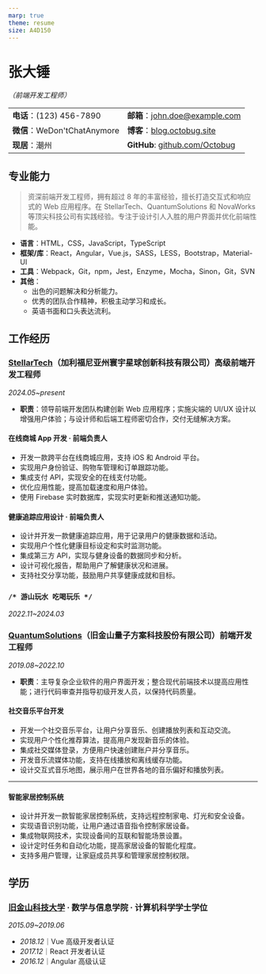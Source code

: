 ```yaml
---
marp: true
theme: resume 
size: A4D150
---
```


# 张大锤

*（前端开发工程师）*

|                              |                                          |
| ---------------------------- | ---------------------------------------- |
| **电话**：(123) 456-7890     | **邮箱**：<john.doe@example.com>         |
| **微信**：WeDon'tChatAnymore | **博客**：[blog.octobug.site][blog]      |
| **现居**：潮州               | **GitHub**: [github.com/Octobug][github] |

[blog]: <https://blog.octobug.site/>
[github]: <https://github.com/Octobug>

## 专业能力

> 资深前端开发工程师，拥有超过 8 年的丰富经验，擅长打造交互式和响应式的 Web 应用程序。在 StellarTech、QuantumSolutions 和 NovaWorks 等顶尖科技公司有实践经验。专注于设计引人入胜的用户界面并优化前端性能。

- **语言**：HTML，CSS，JavaScript，TypeScript
- **框架/库**：React，Angular，Vue.js，SASS，LESS，Bootstrap，Material-UI
- **工具**：Webpack，Git，npm，Jest，Enzyme，Mocha，Sinon，Git，SVN
- **其他**：
  - 出色的问题解决和分析能力。
  - 优秀的团队合作精神，积极主动学习和成长。
  - 英语书面和口头表达流利。

## 工作经历

### [StellarTech][stellar]（加利福尼亚州寰宇星球创新科技有限公司）高级前端开发工程师

[stellar]: <https://example.com/>

*2024.05~present*

- **职责**：领导前端开发团队构建创新 Web 应用程序；实施尖端的 UI/UX 设计以增强用户体验；与设计师和后端工程师密切合作，交付无缝解决方案。

#### 在线商城 App 开发 · 前端负责人

- 开发一款跨平台在线商城应用，支持 iOS 和 Android 平台。
- 实现用户身份验证、购物车管理和订单跟踪功能。
- 集成支付 API，实现安全的在线支付功能。
- 优化应用性能，提高加载速度和用户体验。
- 使用 Firebase 实时数据库，实现实时更新和推送通知功能。

#### 健康追踪应用设计 · 前端负责人

- 设计并开发一款健康追踪应用，用于记录用户的健康数据和活动。
- 实现用户个性化健康目标设定和实时监测功能。
- 集成第三方 API，实现与健身设备的数据同步和分析。
- 设计可视化报告，帮助用户了解健康状况和进展。
- 支持社交分享功能，鼓励用户共享健康成就和目标。

### `/* 游山玩水 吃喝玩乐 */`

*2022.11~2024.03*

### [QuantumSolutions][quantum]（旧金山量子方案科技股份有限公司）前端开发工程师

[quantum]: <https://quantum.solutions/>

*2019.08~2022.10*

- **职责**：主导复杂企业软件的用户界面开发；整合现代前端技术以提高应用性能；进行代码审查并指导初级开发人员，以保持代码质量。

#### 社交音乐平台开发

- 开发一个社交音乐平台，让用户分享音乐、创建播放列表和互动交流。
- 实现用户个性化推荐算法，提高用户发现新音乐的体验。
- 集成社交媒体登录，方便用户快速创建账户并分享音乐。
- 开发音乐流媒体功能，支持在线播放和离线缓存功能。
- 设计交互式音乐地图，展示用户在世界各地的音乐偏好和播放列表。

---

#### 智能家居控制系统

- 设计并开发一款智能家居控制系统，支持远程控制家电、灯光和安全设备。
- 实现语音识别功能，让用户通过语音指令控制家居设备。
- 集成物联网技术，实现设备间的互联和智能场景设置。
- 设计定时任务和自动化功能，提高家居设备的智能化程度。
- 支持多用户管理，让家庭成员共享和管理家居控制权限。

## 学历

### [旧金山科技大学][jjskjdx] · 数学与信息学院 · 计算机科学学士学位

[jjskjdx]: <https://www.jjskjdx.edu/>

*2015.09~2019.06*

- *2018.12*｜Vue 高级开发者认证
- *2017.12*｜React 开发者认证
- *2016.12*｜Angular 高级认证

<br/>
<br/>
<br/>
<br/>
<br/>
<br/>
<br/>
<br/>
<br/>
<br/>
<br/>
<br/>
<br/>
<br/>
<br/>
<br/>
<br/>
<br/>
<br/>
<br/>
<br/>
<br/>
<br/>
<br/>
<br/>
<br/>
<br/>
